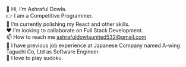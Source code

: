 :wave: Hi, I’m Ashraful Dowla. <br/>
:point_right: I am a Competitive Programmer. <br/>
:seedling: I’m currently polishing my React and other skills. <br/>
:heart: I’m looking to collaborate on Full Stack Development. <br/>
:mailbox: How to reach me ashrafuldowlaunited532@gmail.com <br/>
:receipt: I have previous job experience at Japanese Company named A-wing Taguchi Co, Ltd as Software Engineer. <br/>
:game_die: I love to play sudoku. <br/>
